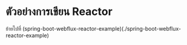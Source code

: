 # ตัวอย่างการเขียน Reactor 

ย้ายไปที่ (spring-boot-webflux-reactor-example)(./spring-boot-webflux-reactor-example)

